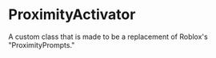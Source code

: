 # ProximityActivator
A custom class that is made to be a replacement of Roblox's "ProximityPrompts."
